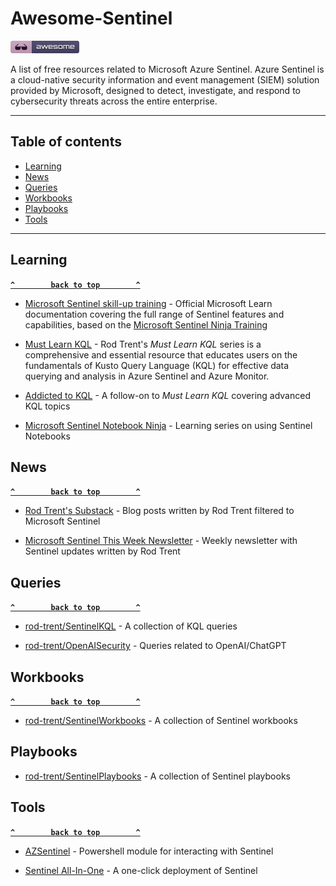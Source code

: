 # Awesome-Sentinel

[![Awesome](_static/awesome.png)](https://github.com/sindresorhus/awesome)

A list of free resources related to Microsoft Azure Sentinel. Azure Sentinel is a cloud-native security information and event management (SIEM) solution provided by Microsoft, designed to detect, investigate, and respond to cybersecurity threats across the entire enterprise.

--------------------


## Table of contents

- [Learning](#learning)
- [News](#news)
- [Queries](#queries)
- [Workbooks](#workbooks)
- [Playbooks](#playbooks)
- [Tools](#tools)

--------------------

## Learning

**[`^        back to top        ^`](#awesome-sentinel)**

- [Microsoft Sentinel skill-up training](https://learn.microsoft.com/en-us/azure/sentinel/skill-up-resources) - Official Microsoft Learn documentation covering the full range of Sentinel features and capabilities, based on the [Microsoft Sentinel Ninja Training](https://techcommunity.microsoft.com/t5/microsoft-sentinel-blog/become-a-microsoft-sentinel-ninja-the-complete-level-400/ba-p/1246310)

- [Must Learn KQL](https://github.com/rod-trent/MustLearnKQL) - Rod Trent's *Must Learn KQL* series is a comprehensive and essential resource that educates users on the fundamentals of Kusto Query Language (KQL) for effective data querying and analysis in Azure Sentinel and Azure Monitor.

- [Addicted to KQL](https://github.com/rod-trent/AddictedtoKQL) - A follow-on to *Must Learn KQL* covering advanced KQL topics

- [Microsoft Sentinel Notebook Ninja](https://techcommunity.microsoft.com/t5/microsoft-sentinel-blog/becoming-a-microsoft-sentinel-notebooks-ninja-the-series/ba-p/2693491) - Learning series on using Sentinel Notebooks

## News

**[`^        back to top        ^`](#awesome-sentinel)**

- [Rod Trent's Substack](https://rodtrent.substack.com/t/microsoft-sentinel) - Blog posts written by Rod Trent filtered to Microsoft Sentinel

- [Microsoft Sentinel This Week Newsletter](https://sentinelthisweek.substack.com) - Weekly newsletter with Sentinel updates written by Rod Trent

## Queries

**[`^        back to top        ^`](#awesome-sentinel)**

- [rod-trent/SentinelKQL](https://github.com/rod-trent/SentinelKQL) - A collection of KQL queries

- [rod-trent/OpenAISecurity](https://github.com/rod-trent/OpenAISecurity/tree/main/Security/Sentinel/KQL) - Queries related to OpenAI/ChatGPT

## Workbooks

**[`^        back to top        ^`](#awesome-sentinel)**

- [rod-trent/SentinelWorkbooks](https://github.com/rod-trent/SentinelWorkbooks) - A collection of Sentinel workbooks

## Playbooks

- [rod-trent/SentinelPlaybooks](https://github.com/rod-trent/SentinelPlaybooks) - A collection of Sentinel playbooks

## Tools

**[`^        back to top        ^`](#awesome-sentinel)**

- [AZSentinel](https://github.com/wortell/AZSentinel) - Powershell module for interacting with Sentinel

- [Sentinel All-In-One](https://github.com/Azure/Azure-Sentinel/tree/master/Tools/Sentinel-All-In-One) - A one-click deployment of Sentinel
